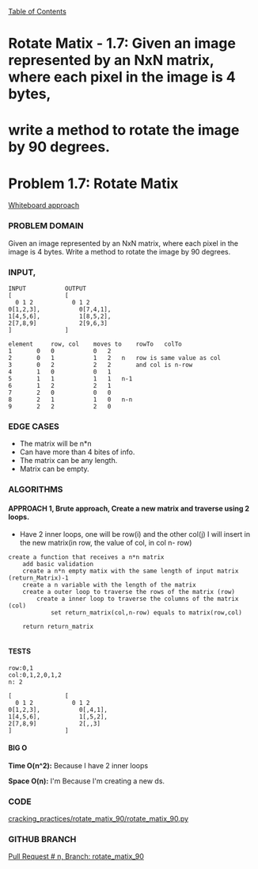 [Table of Contents](../../README.md)

# Rotate Matix - 1.7: Given an image represented by an NxN matrix, where each pixel in the image is 4 bytes,
# write a method to rotate the image by 90 degrees.

# Problem 1.7: Rotate Matix

[Whiteboard approach](https://docs.google.com/document/d/10vzgltoSKS4sVhVFzypuv-ZAD-NDxEEuDL6KL4t2L-I/edit?usp=sharing)

### PROBLEM DOMAIN
Given an image represented by an NxN matrix, where each pixel in the image is 4 bytes. Write a method to rotate the image by 90 degrees.

### INPUT,

```
INPUT 			OUTPUT
[				[
  0 1 2			  0 1 2
0[1,2,3],			0[7,4,1],
1[4,5,6],			1[8,5,2],
2[7,8,9]			2[9,6,3]
]				]

element  	row, col   	moves to 	rowTo	colTo
1		0	0			0	2
2		0	1			1	2	n 	row is same value as col
3		0	2			2	2		and col is n-row
4		1	0			0	1
5		1	1			1	1	n-1
6		1	2			2	1
7		2	0			0	0
8		2	1			1	0	n-n
9		2	2			2	0

```


### EDGE CASES
- The matrix will be n*n
- Can have more than 4 bites of info.
- The matrix can be any length.
- Matrix can be empty.


### ALGORITHMS

#### APPROACH 1, Brute approach, Create a new matrix and traverse using 2 loops.
- Have 2 inner loops, one will be row(i) and the other col(j)
I will insert in the new matrix(in row, the value of col, in col n- row)


```
create a function that receives a n*n matrix
	add basic validation
	create a n*n empty matix with the same length of input matrix (return_Matrix)-1
	create a n variable with the length of the matrix
	create a outer loop to traverse the rows of the matrix (row)
		create a inner loop to traverse the columns of the matrix (col)
			set return_matrix(col,n-row) equals to matrix(row,col)

	return return_matrix


```


#### TESTS
```
row:0,1
col:0,1,2,0,1,2
n: 2

[				[
  0 1 2			  0 1 2
0[1,2,3],			0[,4,1],
1[4,5,6],			1[,5,2],
2[7,8,9]			2[,,3]
]				]
```


#### BIG O
**Time O(n^2):** Because I have 2 inner loops

**Space O(n):** I'm Because I'm creating a new ds.

### CODE

[cracking_practices/rotate_matix_90/rotate_matix_90.py](rotate_matix_90.py)

### GITHUB BRANCH

[Pull Request # n, Branch: rotate_matix_90](https://github.com/ilealm/cracking-practices/pull/X)
